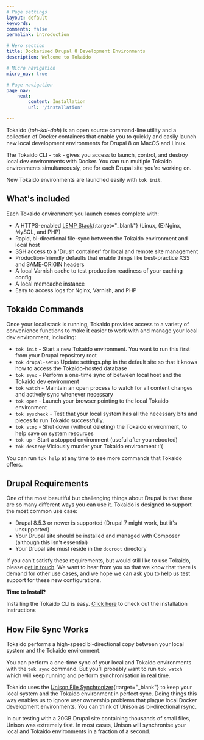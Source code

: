 ```yaml
---
# Page settings
layout: default
keywords:
comments: false
permalink: introduction

# Hero section
title: Dockerised Drupal 8 Development Environments
description: Welcome to Tokaido

# Micro navigation
micro_nav: true

# Page navigation
page_nav:
    next:
        content: Installation
        url: '/installation'

---
```


Tokaido (*toh-kai-doh*) is an open source command-line utility and a collection of Docker containers that enable you to quickly and easily launch new local development environments for Drupal 8 on MacOS and Linux.

The Tokaido CLI - `tok` - gives you access to launch, control, and destroy local dev environments with Docker. You can run multiple Tokaido environments simultaneously, one for each Drupal site you're working on.

New Tokaido environments are launched easily with `tok init`.

## What's included

Each Tokaido environment you launch comes complete with:

* A HTTPS-enabled [LEMP Stack](https://lemp.io/){:target="_blank"} (Linux, (E)Nginx, MySQL, and PHP)
* Rapid, bi-directional file-sync between the Tokaido environment and local host
* SSH access to a 'Drush container' for local and remote site management
* Production-friendly defaults that enable things like best-practice XSS and SAME-ORIGIN headers
* A local Varnish cache to test production readiness of your caching config
* A local memcache instance 
* Easy to access logs for Nginx, Varnish, and PHP

## Tokaido Commands

Once your local stack is running, Tokaido provides access to a variety of convenience functions to make it easier to work with and manage your local dev environment, including:

* `tok init` - Start a new Tokaido environment. You want to run this first from your Drupal repository root 
* `tok drupal-setup` Update settings.php in the default site so that it knows how to access the Tokaido-hosted database
* `tok sync` - Perform a one-time sync of between local host and the Tokaido dev environment
* `tok watch` - Maintain an open process to watch for all content changes and actively sync whenever necessary
* `tok open` - Launch your browser pointing to the local Tokaido environment
* `tok syscheck` - Test that your local system has all the necessary bits and pieces to run Tokaido successfully. 
* `tok stop` - Shut down (without deleting) the Tokaido environment, to help save on system resources
* `tok up` - Start a stopped environment (useful after you rebooted)
* `tok destroy` Viciously murder your Tokaido environment :'(

You can run `tok help` at any time to see more commands that Tokaido offers. 

## Drupal Requirements

One of the most beautiful but challenging things about Drupal is that there are so many different ways you can use it. Tokaido is designed to support the most common use case:

- Drupal 8.5.3 or newer is supported (Drupal 7 might work, but it's unsupported)
- Your Drupal site should be installed and managed with Composer (although this isn't essential)
- Your Drupal site must reside in the `docroot` directory

If you can't satisfy these requirements, but would still like to use Tokaido, please [get in touch](). We want to hear from you so that we know that there is demand for other use cases, and we hope we can ask you to help us test support for these new configurations.

<div class="callout callout--success">
    <p><strong>Time to Install?</strong></p>
    <p>Installing the Tokaido CLI is easy. <a href="/installation">Click here</a> to check out the installation instructions</p>
</div>



## How File Sync Works
Tokaido performs a high-speed bi-directional copy between your local system and the Tokaido environment. 

You can perform a one-time sync of your local and Tokaido environments with the `tok sync` command. But you'll probably want to run `tok watch` which will keep running and perform synchronisation in real time. 

Tokaido uses the [Unison File Synchronizer](https://www.cis.upenn.edu/~bcpierce/unison/){:target="_blank"} to keep your local system and the Tokaido environment in perfect sync. Doing things this way enables us to ignore user ownership problems that plague local Docker development environments. You can think of Unison as bi-directional rsync. 

In our testing with a 20GB Drupal site containing thousands of small files, Unison was extremely fast. In most cases, Unison will synchronise your local and Tokaido environments in a fraction of a second. 